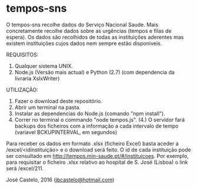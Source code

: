 # tempos-sns

O tempos-sns recolhe dados do Serviço Nacional Saude. Mais concretamente recolhe dados sobre as urgências (tempos e filas de espera). 
Os dados são recolhidos de todas as instituições aderentes mas existem instituições cujos dados nem sempre estão disponiveis.

REQUISITOS:

1. Qualquer sistema UNIX.
2. Node.js (Versão mais actual) e Python (2.7) (com dependencia da livraria XslxWriter)

UTILIZAÇÃO:

1. Fazer o download deste repositório.
2. Abrir um terminal na pasta.
4. Instalar as dependencias do Node.js (comando "npm install").
3. Correr no terminal o commando "node tempos.js".
(4.) O servidor fará backups dos ficheiros com a informação a cada intervalo de tempo (variavel BCKUPINTERVAL, em segundos)

Para receber os dados em formato .xlsx (ficheiro Excel) basta aceder a <IPdoservidor>/excel/<idinstituição> e o download será feito. O id de cada instituição pode ser consultado em http://tempos.min-saude.pt/#/instituicoes.
Por exemplo, para requisitar o ficheiro .xlsx relativo ao hospital de S. José (Lisboa) o link será <IPdoservidor>/excel/211.


José Castelo, 2016 (jbcastelo@hotmail.com)